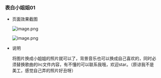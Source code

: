 ### 表白小姐姐01

- 页面效果截图

    ![image.png](https://upload-images.jianshu.io/upload_images/7077173-b3f3b761a872da3b.png?imageMogr2/auto-orient/strip%7CimageView2/2/w/1240)

    ![image.png](https://upload-images.jianshu.io/upload_images/7077173-e19d261fbc1ad228.png?imageMogr2/auto-orient/strip%7CimageView2/2/w/1240)

- 说明

  将图片换成小姐姐的照片就可以了，背景音乐也可以换成自己喜欢的，同时必须替换歌曲的lrc文件内容，有不懂的可以联系我哦，欢迎star。（原谅我不是美工，感觉自己弄的照片好丑呀）
